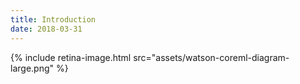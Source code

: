 ```yaml
---
title: Introduction
date: 2018-03-31
---
```


{% include retina-image.html src="assets/watson-coreml-diagram-large.png" %}